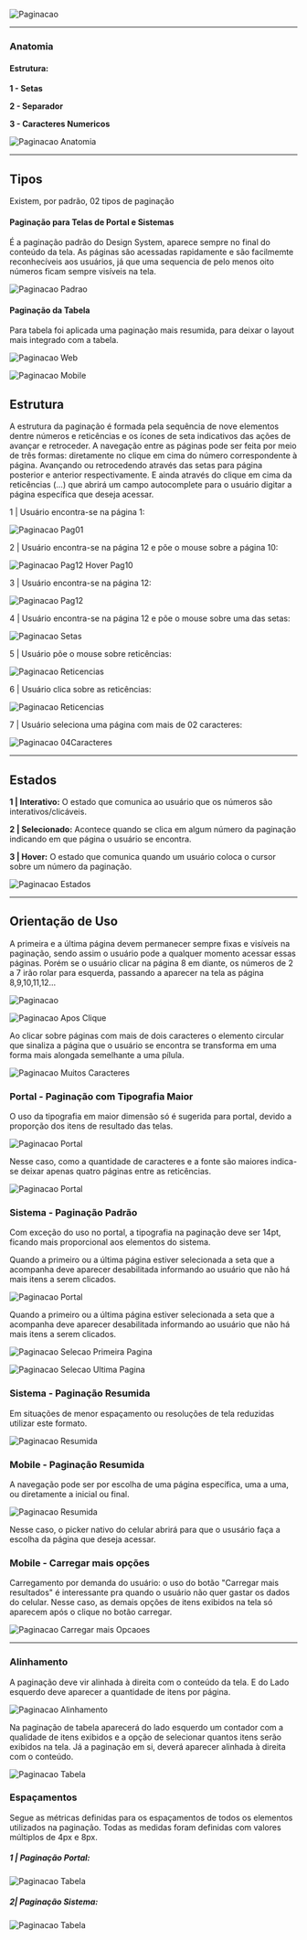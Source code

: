 [version]: # '8.0.0'

![Paginacao](imagens/PaginacaoPadrao.png)

---

### Anatomia

#### Estrutura:

**1 - Setas**

**2 - Separador**

**3 - Caracteres Numericos**

![Paginacao Anatomia](imagens/Paginacao_Anatomia.png)

---

## Tipos

Existem, por padrão, 02 tipos de paginação

#### Paginação para Telas de Portal e Sistemas

É a paginação padrão do Design System, aparece sempre no final do conteúdo da tela. As páginas são acessadas rapidamente e são facilmemte reconhecíveis aos usuários, já que uma sequencia de pelo menos oito números ficam sempre visíveis na tela.

![Paginacao Padrao](imagens/PaginacaoPadrao.png)

#### Paginação da Tabela

Para tabela foi aplicada uma paginação mais resumida, para deixar o layout mais integrado com a tabela.

![Paginacao Web](imagens/PaginacaoTabelas_Web.png)

![Paginacao Mobile](imagens/PaginacaoTabelas_Mobile.png)

## Estrutura

A estrutura da paginação é formada pela sequência de nove elementos dentre números e reticências e os ícones de seta indicativos das ações de avançar e retroceder. A navegação entre as páginas pode ser feita por meio de três formas: diretamente no clique em cima do número correspondente à página. Avançando ou retrocedendo através das setas para página posterior e anterior respectivamente. E ainda através do clique em cima da reticências (…) que abrirá um campo autocomplete para o usuário digitar a página específica que deseja acessar.

1 | Usuário encontra-se na página 1:

![Paginacao Pag01](imagens/Paginacao_Selecionada_Pag01.png)

2 | Usuário encontra-se na página 12 e põe o mouse sobre a página 10:

![Paginacao Pag12 Hover Pag10](imagens/Paginacao_OnMouseOver_Pag12.png)

3 | Usuário encontra-se na página 12:

![Paginacao Pag12](imagens/Paginacao_Selecionada_Pag12.png)

4 | Usuário encontra-se na página 12 e põe o mouse sobre uma das setas:

![Paginacao Setas](imagens/Paginacao_OnMouseOver_Setas.png)

5 | Usuário põe o mouse sobre reticências:

![Paginacao Reticencias](imagens/Paginacao_OnMouseOver_Reticências.png)

6 | Usuário clica sobre as reticências:

![Paginacao Reticencias](imagens/Paginacao_Clique_Reticências.png)

7 | Usuário seleciona uma página com mais de 02 caracteres:

![Paginacao 04Caracteres](imagens/Paginacao_Selecionada_Mais02Caracteres.png)

---

## Estados

**1 | Interativo:**
O estado que comunica ao usuário que os números são interativos/clicáveis.

**2 | Selecionado:**
Acontece quando se clica em algum número da paginação indicando em que página o usuário se encontra.

**3 | Hover:**
O estado que comunica quando um usuário coloca o cursor sobre um número da paginação.

![Paginacao Estados](imagens/Paginacao_Estados.png)

---

## Orientação de Uso

A primeira e a última página devem permanecer sempre fixas e visíveis na paginação, sendo assim o usuário pode a qualquer momento acessar essas páginas. Porém se o usuário clicar na página 8 em diante, os números de 2 a 7 irão rolar para esquerda, passando a aparecer na tela as página 8,9,10,11,12…

![Paginacao](imagens/Paginacao_PrimeiraeUltima_PaginasFixas.png)

![Paginacao Apos Clique](imagens/Paginacao_RolagemAposClique.png)

Ao clicar sobre páginas com mais de dois caracteres o elemento circular que sinaliza a página que o usuário se encontra se transforma em uma forma mais alongada semelhante a uma pílula.

![Paginacao Muitos Caracteres](imagens/Paginacao_Selecionada_Mais02Caracteres.png)

### Portal - Paginação com Tipografia Maior

O uso da tipografia em maior dimensão só é sugerida para portal, devido a proporção dos itens de resultado das telas.

![Paginacao Portal](imagens/Paginacao_Portal.png)

Nesse caso, como a quantidade de caracteres e a fonte são maiores indica-se deixar apenas quatro páginas entre as reticências.

![Paginacao Portal](imagens/Paginacao_Portal_Maisde02Caracteres.png)

### **Sistema - Paginação Padrão**

Com exceção do uso no portal, a tipografia na paginação deve ser 14pt, ficando mais proporcional aos elementos do sistema.

Quando a primeiro ou a última página estiver selecionada a seta que a acompanha deve aparecer desabilitada informando ao usuário que não há mais itens a serem clicados.

![Paginacao Portal](imagens/Paginacao_Portal_Maisde02Caracteres.png)

Quando a primeiro ou a última página estiver selecionada a seta que a acompanha deve aparecer desabilitada informando
ao usuário que não há mais itens a serem clicados.

![Paginacao Selecao Primeira Pagina](imagens/Paginacao_Selecionada_Pag01.png)

![Paginacao Selecao Ultima Pagina](imagens/Paginacao_SelecaoUltimaPagina.png)

### **Sistema - Paginação Resumida**

Em situações de menor espaçamento ou resoluções de tela reduzidas utilizar este formato.

![Paginacao Resumida](imagens/PaginacaoResumida_Mobile.png)

### Mobile - Paginação Resumida

A navegação pode ser por escolha de uma página específica, uma a uma, ou diretamente a inicial ou final.

![Paginacao Resumida](imagens/PaginacaoResumida_Mobile_SelecaoPagina.png)

Nesse caso, o picker nativo do celular abrirá para que o ususário faça a escolha da página que deseja acessar.

### Mobile - Carregar mais opções

Carregamento por demanda do usuário: o uso do botão "Carregar mais resultados" é interessante pra quando o usuário não quer gastar os dados do celular. Nesse caso, as demais opções de itens exibidos na tela só aparecem após o clique no botão carregar.

![Paginacao Carregar mais Opcaoes](imagens/Paginacao_CarregarMaisOpcoes.png)

---

### Alinhamento

A paginação deve vir alinhada à direita com o conteúdo da tela. E do Lado esquerdo deve aparecer a quantidade de itens por página.

![Paginacao Alinhamento](imagens/Paginacao_Portal_Exemplo.png)

Na paginação de tabela aparecerá do lado esquerdo um contador com a qualidade de itens exibidos e a opção de selecionar quantos itens serão exibidos na tela. Já a paginação em si, deverá aparecer alinhada à direita com o conteúdo.

![Paginacao Tabela](imagens/Paginacao_SelecaoPrimeiraPagina_Exemplo.png)

### Espaçamentos

Segue as métricas definidas para os espaçamentos de todos os elementos utilizados na paginação. Todas as medidas foram definidas com valores múltiplos de 4px e 8px.

##### 1 | Paginação Portal:

![Paginacao Tabela](imagens/PaginacaoPortal_MargemMinima.png)

##### 2| Paginação Sistema:

![Paginacao Tabela](imagens/PaginacaoSistema_MargemMinima.png)
